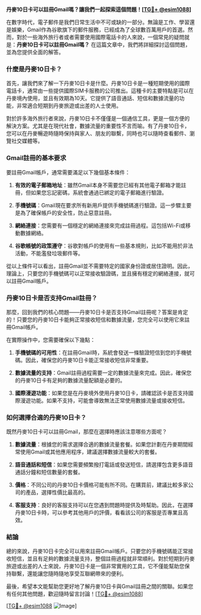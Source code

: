 **丹麥10日卡可以註冊Gmail嗎？讓我們一起探索這個問題！[[TG💪+ @esim1088](https://t.me/s/esim1088)]**

在數字時代，電子郵件是我們日常生活中不可或缺的一部分。無論是工作、學習還是娛樂，Gmail作為谷歌旗下的郵件服務，已經成為了全球數百萬用戶的首選。然而，對於一些海外旅行者或者需要使用國際電話卡的人來說，一個常見的疑問就是：**丹麥10日卡可以註冊Gmail嗎？** 在這篇文章中，我們將詳細探討這個問題，並為您提供全面的解答。

### **什麼是丹麥10日卡？**

首先，讓我們來了解一下丹麥10日卡是什麼。丹麥10日卡是一種短期使用的國際電話卡，通常由一些提供國際SIM卡服務的公司推出。這種卡的主要特點是可以在丹麥境內使用，並且有效期為10天。它提供了語音通話、短信和數據流量的功能，非常適合短期到丹麥旅遊或出差的人士使用。

對於許多海外旅行者來說，丹麥10日卡不僅僅是一個通信工具，更是一個方便的解決方案。尤其是在現代社會，數據流量的重要性不言而喻。有了丹麥10日卡，您可以在丹麥暢遊時隨時保持與家人、朋友的聯繫，同時也可以隨時查看郵件、瀏覽社交媒體等。

### **Gmail註冊的基本要求**

要註冊Gmail帳戶，通常需要滿足以下幾個基本條件：

1. **有效的電子郵箱地址**：雖然Gmail本身不需要您已經有其他電子郵箱才能註冊，但如果您忘記密碼，系統會通過已綁定的電子郵箱進行驗證。
   
2. **手機號碼**：Gmail現在要求所有新用戶提供手機號碼進行驗證。這一步驟主要是為了確保帳戶的安全性，防止惡意註冊。

3. **網絡連接**：您需要有一個穩定的網絡連接來完成註冊過程。這包括Wi-Fi或移動數據網絡。

4. **谷歌帳號的政策遵守**：谷歌對帳戶的使用有一些基本規則，比如不能用於非法活動，不能濫發垃圾郵件等。

從以上條件可以看出，註冊Gmail並不需要特定的國家身份證或居住證明。因此，理論上，只要您的手機號碼可以正常接收驗證碼，並且擁有穩定的網絡連接，就可以註冊Gmail帳戶。

### **丹麥10日卡是否支持Gmail註冊？**

那麼，回到我們的核心問題——丹麥10日卡是否支持Gmail註冊呢？答案是肯定的！只要您的丹麥10日卡能夠正常接收短信和數據流量，您完全可以使用它來註冊Gmail帳戶。

在實際操作中，您需要確保以下幾點：

1. **手機號碼的可用性**：在註冊Gmail時，系統會發送一條驗證短信到您的手機號碼。因此，確保您的丹麥10日卡能正常接收短信非常重要。

2. **數據流量的支持**：Gmail註冊過程需要一定的數據流量來完成。因此，確保您的丹麥10日卡有足夠的數據流量配額是必要的。

3. **國際漫遊功能**：如果您是在丹麥境外使用丹麥10日卡，請確認該卡是否支持國際漫遊功能。如果不支持，可能會導致無法正常使用數據流量或接收短信。

### **如何選擇合適的丹麥10日卡？**

既然丹麥10日卡可以註冊Gmail，那麼在選擇時應該注意哪些方面呢？

1. **數據流量**：根據您的需求選擇合適的數據流量套餐。如果您計劃在丹麥期間經常使用Gmail或其他應用程序，建議選擇數據流量較大的套餐。

2. **語音通話和短信**：如果您需要頻繁撥打電話或發送短信，請選擇包含更多語音通話分鐘和短信數量的套餐。

3. **價格**：不同公司的丹麥10日卡價格可能有所不同。在購買前，建議比較多家公司的產品，選擇性價比最高的。

4. **客服支持**：良好的客服支持可以在您遇到問題時提供及時幫助。因此，在選擇丹麥10日卡時，可以參考其他用戶的評價，看看該公司的客服是否專業且高效。

### **結論**

總的來說，丹麥10日卡完全可以用來註冊Gmail帳戶。只要您的手機號碼能正常接收短信，並且有足夠的數據流量支持，整個註冊過程就非常順利。對於短期到丹麥旅遊或出差的人士來說，丹麥10日卡是一個非常實用的工具，它不僅能幫助您保持聯繫，還能讓您隨時隨地享受互聯網帶來的便利。

最後，希望本文能幫助您更好地了解丹麥10日卡與Gmail註冊之間的關聯。如果您有任何其他問題，歡迎隨時留言討論！[[TG💪+ @esim1088](https://t.me/s/esim1088)]

[[TG💪+ @esim1088](https://t.me/s/esim1088) ![Image](https://i.postimg.cc/4NQfJmqS/Snipaste-2025-05-13-00-14-12.png)]